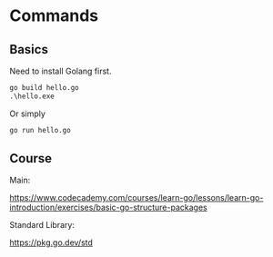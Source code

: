 # Commands

## Basics

Need to install Golang first.

```cmd
go build hello.go
.\hello.exe
```

Or simply

```cmd
go run hello.go
```

## Course

Main:

<https://www.codecademy.com/courses/learn-go/lessons/learn-go-introduction/exercises/basic-go-structure-packages>


Standard Library:

<https://pkg.go.dev/std>
